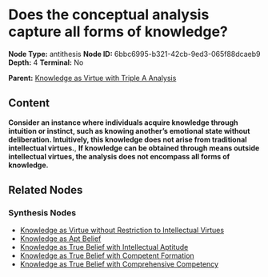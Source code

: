 # Does the conceptual analysis capture all forms of knowledge?

**Node Type:** antithesis
**Node ID:** 6bbc6995-b321-42cb-9ed3-065f88dcaeb9
**Depth:** 4
**Terminal:** No

**Parent:** [Knowledge as Virtue with Triple A Analysis](knowledge-as-virtue-with-triple-a-analysis-synthesis-b408bd67-bb39-47dd-a418-93bf59534b21.md)

## Content

**Consider an instance where individuals acquire knowledge through intuition or instinct, such as knowing another’s emotional state without deliberation. Intuitively, this knowledge does not arise from traditional intellectual virtues.**, **If knowledge can be obtained through means outside intellectual virtues, the analysis does not encompass all forms of knowledge.**

## Related Nodes

### Synthesis Nodes

- [Knowledge as Virtue without Restriction to Intellectual Virtues](knowledge-as-virtue-without-restriction-to-intellectual-virtues-synthesis-8962af3d-8bbb-420d-b6e1-cc48fd9aace6.md)
- [Knowledge as Apt Belief](knowledge-as-apt-belief-synthesis-79ee9881-17e8-4533-b008-e604b09b5be9.md)
- [Knowledge as True Belief with Intellectual Aptitude](knowledge-as-true-belief-with-intellectual-aptitude-synthesis-b929b1b0-f29a-4b8b-b5fc-476e302b6e7f.md)
- [Knowledge as True Belief with Competent Formation](knowledge-as-true-belief-with-competent-formation-synthesis-48567d18-ee2c-4be7-94e6-b310fc2d999c.md)
- [Knowledge as True Belief with Comprehensive Competency](knowledge-as-true-belief-with-comprehensive-competency-synthesis-b7e63a3b-d091-46a8-bc46-12b1993e32f5.md)
